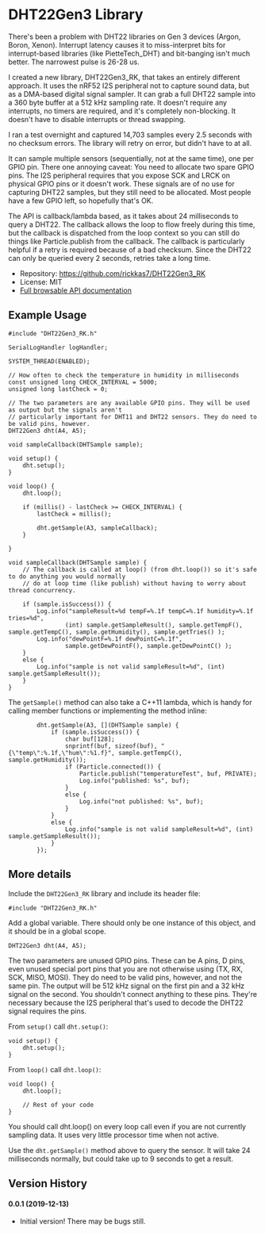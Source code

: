 # DHT22Gen3 Library

There's been a problem with DHT22 libraries on Gen 3 devices (Argon, Boron, Xenon). Interrupt latency causes it to miss-interpret bits for interrupt-based libraries (like PietteTech_DHT) and bit-banging isn't much better. The narrowest pulse is 26-28 us. 

I created a new library, DHT22Gen3_RK, that takes an entirely different approach. It uses the nRF52 I2S peripheral not to capture sound data, but as a DMA-based digital signal sampler. It can grab a full DHT22 sample into a 360 byte buffer at a 512 kHz sampling rate. It doesn't require any interrupts, no timers are required, and it's completely non-blocking. It doesn't have to disable interrupts or thread swapping. 

I ran a test overnight and captured 14,703 samples every 2.5 seconds with no checksum errors. The library will retry on error, but didn't have to at all.

It can sample multiple sensors (sequentially, not at the same time), one per GPIO pin. There one annoying caveat: You need to allocate two spare GPIO pins. The I2S peripheral requires that you expose SCK and LRCK on physical GPIO pins or it doesn't work. These signals are of no use for capturing DHT22 samples, but they still need to be allocated. Most people have a few GPIO left, so hopefully that's OK.

The API is callback/lambda based, as it takes about 24 milliseconds to query a DHT22. The callback allows the loop to flow freely during this time, but the callback is dispatched from the loop context so you can still do things like Particle.publish from the callback. The callback is particularly helpful if a retry is required because of a bad checksum. Since the DHT22 can only be queried every 2 seconds, retries take a long time.

- Repository: https://github.com/rickkas7/DHT22Gen3_RK
- License: MIT
- [Full browsable API documentation](https://rickkas7.github.io/DHT22Gen3_RK/)

## Example Usage

```
#include "DHT22Gen3_RK.h"

SerialLogHandler logHandler;

SYSTEM_THREAD(ENABLED);

// How often to check the temperature in humidity in milliseconds
const unsigned long CHECK_INTERVAL = 5000;
unsigned long lastCheck = 0;

// The two parameters are any available GPIO pins. They will be used as output but the signals aren't
// particularly important for DHT11 and DHT22 sensors. They do need to be valid pins, however.
DHT22Gen3 dht(A4, A5);

void sampleCallback(DHTSample sample);

void setup() {
	dht.setup();
}

void loop() {
	dht.loop();

	if (millis() - lastCheck >= CHECK_INTERVAL) {
		lastCheck = millis();

		dht.getSample(A3, sampleCallback);
	}

}

void sampleCallback(DHTSample sample) {
	// The callback is called at loop() (from dht.loop()) so it's safe to do anything you would normally
	// do at loop time (like publish) without having to worry about thread concurrency.

	if (sample.isSuccess()) {
		Log.info("sampleResult=%d tempF=%.1f tempC=%.1f humidity=%.1f tries=%d",
				(int) sample.getSampleResult(), sample.getTempF(), sample.getTempC(), sample.getHumidity(), sample.getTries() );
		Log.info("dewPointF=%.1f dewPointC=%.1f",
				sample.getDewPointF(), sample.getDewPointC() );
	}
	else {
		Log.info("sample is not valid sampleResult=%d", (int) sample.getSampleResult());
	}
}

```

The `getSample()` method can also take a C++11 lambda, which is handy for calling member functions or implementing the method inline:

```
		dht.getSample(A3, [](DHTSample sample) {
			if (sample.isSuccess()) {
				char buf[128];
				snprintf(buf, sizeof(buf), "{\"temp\":%.1f,\"hum\":%1.f}", sample.getTempC(), sample.getHumidity());
				if (Particle.connected()) {
					Particle.publish("temperatureTest", buf, PRIVATE);
					Log.info("published: %s", buf);
				}
				else {
					Log.info("not published: %s", buf);
				}
			}
			else {
				Log.info("sample is not valid sampleResult=%d", (int) sample.getSampleResult());
			}
		});

```

## More details

Include the `DHT22Gen3_RK` library and include its header file:

```
#include "DHT22Gen3_RK.h"
```

Add a global variable. There should only be one instance of this object, and it should be in a global scope.

```
DHT22Gen3 dht(A4, A5);
```

The two parameters are unused GPIO pins. These can be A pins, D pins, even unused special port pins that you are not otherwise using (TX, RX, SCK, MISO, MOSI). They do need to be valid pins, however, and not the same pin. The output will be 512 kHz signal on the first pin and a 32 kHz signal on the second. You shouldn't connect anything to these pins. They're necessary because the I2S peripheral that's used to decode the DHT22 signal requires the pins.

From `setup()` call `dht.setup()`:

```
void setup() {
	dht.setup();
}
```

From `loop()` call `dht.loop()`:

```
void loop() {
	dht.loop();
	
	// Rest of your code
}
```

You should call dht.loop() on every loop call even if you are not currently sampling data. It uses very little processor time when not active.

Use the `dht.getSample()` method above to query the sensor. It will take 24 milliseconds normally, but could take up to 9 seconds to get a result.


## Version History

#### 0.0.1 (2019-12-13)

- Initial version! There may be bugs still.

